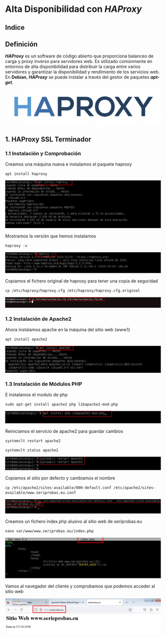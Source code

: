 # Alta Disponibilidad con ***HAProxy***

## Indice

## Definición 

***HAProxy*** es un software de código abierto que proporciona balanceo de carga y proxy inverso para servidores web. Es utilizado comúnmente en entornos de alta disponibilidad para distribuir la carga entre varios servidores y garantizar la disponibilidad y rendimiento de los servicios web. En **Debian**, ***HAProxy*** se puede instalar a través del gestor de paquetes ***apt-get***.

![Logo HAProxy](./img/HAProxy/logo_aproxy.png)

## 1. HAProxy SSL Terminador

### 1.1 Instalación y Comprobación

Creamos una máquina nueva e instalamos el paquete haproxy 

~~~
apt install haproxy
~~~
![Comando de Instalación](./img/HAProxy/1_aproxy_instalacion.png)


Mostramos la versión que hemos instalamos

~~~
haproxy -v
~~~
![Comando de Versión](./img/HAProxy/2_aproxy_version.png)


Copiamos el fichero original de haproxy para tener una copia de seguridad

~~~
cp /etc/haproxy/haproxy.cfg /etc/haproxy/haproxy.cfg.original
~~~

![Copia de Fichero](./img/HAProxy/3_copia_fichero.png)


### 1.2 Instalación de Apache2

Ahora instalamos apache en la máquina del sitio web (www1)

~~~
apt install apache2
~~~

![Instalación de Apache2](./img/HAProxy/4_instalacion_apache2.png)


### 1.3 Instalación de Módulos PHP

E instalamos el modulo de php

~~~
sudo apt-get install apache2 php libapache2-mod-php
~~~

![Instalación de Apache2](./img/HAProxy/5_instalacion_php.png)


Reiniciamos el servicio de apache2 para guardar cambios

~~~
systemclt restart apache2
~~~
~~~
systemclt status apache2
~~~

![Reiniciar y Estado de Apache2](./img/HAProxy/6_reinciar_status_apache2.png)


Copiamos el sitio por defecto y cambiamos el nombre

~~~
cp /etc/apache2/sites-available/000-default.conf /etc/apache2/sites-available/www.seriprobas.eu.conf
~~~

![Copia de Fichero de Sitios](./img/HAProxy/7_copia_sites_avaliables.png)


Creamos un fichero index.php alusivo al sitio web de seriprobas.eu

~~~
nano var/www/www.seriprobas.eu/index.php
~~~

![Copia de Fichero de Sitios](./img/HAProxy/8_crear_fichero_index.png)


Vamos al navegador del cliente y comprobamos que podemos acceder al sitio web


![Copia de Fichero de Sitios](./img/HAProxy/9_comprobar_index_w10.png)